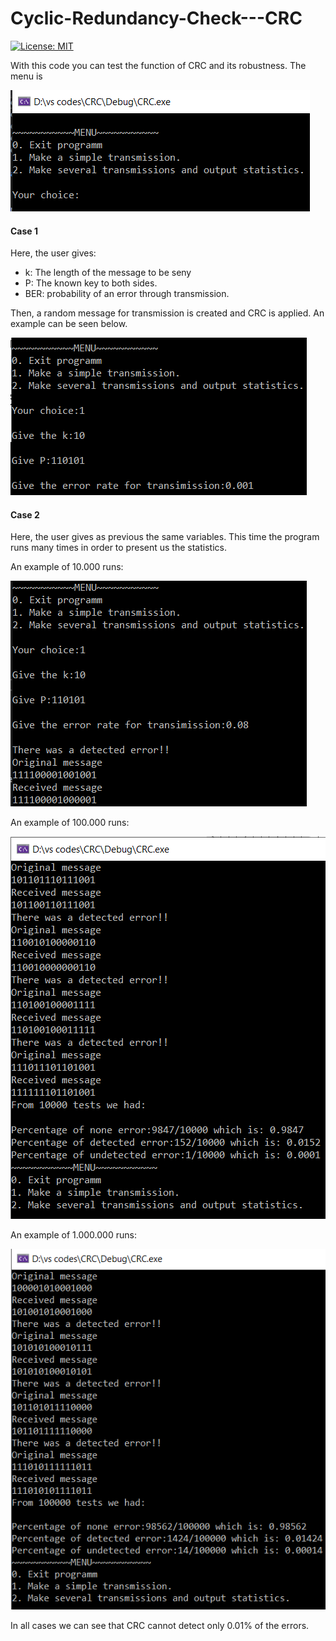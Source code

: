 # Cyclic-Redundancy-Check---CRC

[![License: MIT](https://img.shields.io/badge/License-MIT-yellow.svg)](https://opensource.org/licenses/MIT "MIT License")

With this code you can test the function of CRC and its robustness. The menu is

![Even-Parity cover image](https://github.com/NikitasMaragkos/Cyclic-Redundancy-Check---CRC/blob/main/Image/1.PNG?raw=true)

#### Case 1

Here, the user gives:

* k: The length of the message to be seny
* P: The known key to both sides. 
* BER: probability of an error through transmission.

Then, a random message for transmission is created and CRC is applied. An example can be seen below.

![CRC cover image](https://github.com/NikitasMaragkos/Cyclic-Redundancy-Check---CRC/blob/main/Image/2.PNG?raw=true)

#### Case 2

Here, the user gives as previous the same variables. This time the program runs many times in order to present us the statistics.

An example of 10.000 runs:

![CRC cover image](https://github.com/NikitasMaragkos/Cyclic-Redundancy-Check---CRC/blob/main/Image/3.PNG?raw=true)

An example of 100.000 runs:

![CRC cover image](https://github.com/NikitasMaragkos/Cyclic-Redundancy-Check---CRC/blob/main/Image/4.PNG?raw=true)

An example of 1.000.000 runs:

![CRC cover image](https://github.com/NikitasMaragkos/Cyclic-Redundancy-Check---CRC/blob/main/Image/5.PNG?raw=true)

In all cases we can see that CRC cannot detect only 0.01% of the errors.

